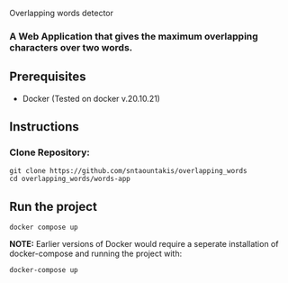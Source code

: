 Overlapping words detector

### A Web Application that gives the maximum overlapping characters over two words.

## Prerequisites

- Docker (Tested on docker v.20.10.21)

## Instructions

### Clone Repository:

```
git clone https://github.com/sntaountakis/overlapping_words
cd overlapping_words/words-app
```
## Run the project

```
docker compose up
```

**NOTE:** Earlier versions of Docker would require a seperate installation of docker-compose and running the project with:

```
docker-compose up
```